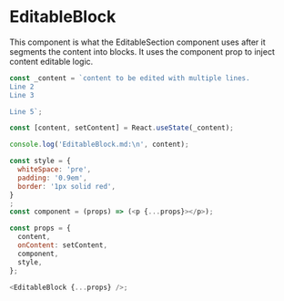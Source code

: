 # EditableBlock

This component is what the EditableSection component uses after it segments the content into blocks. It uses the component prop to inject content editable logic.

```js
const _content = `content to be edited with multiple lines.
Line 2
Line 3

Line 5`;

const [content, setContent] = React.useState(_content);

console.log('EditableBlock.md:\n', content);

const style = {
  whiteSpace: 'pre',
  padding: '0.9em',
  border: '1px solid red',
}
;
const component = (props) => (<p {...props}></p>);

const props = {
  content,
  onContent: setContent,
  component,
  style,
};

<EditableBlock {...props} />;
```